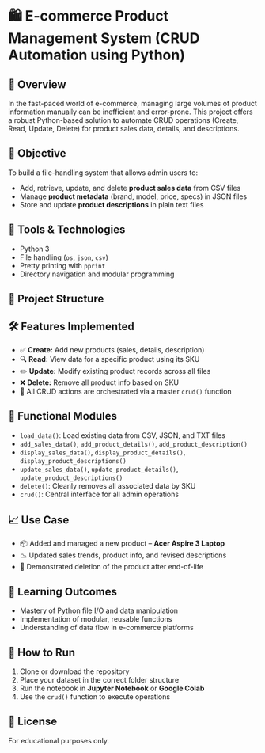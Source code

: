 # 🛍️ E-commerce Product Management System (CRUD Automation using Python)

## 📌 Overview
In the fast-paced world of e-commerce, managing large volumes of product information manually can be inefficient and error-prone. This project offers a robust Python-based solution to automate CRUD operations (Create, Read, Update, Delete) for product sales data, details, and descriptions.

## 🎯 Objective
To build a file-handling system that allows admin users to:
- Add, retrieve, update, and delete **product sales data** from CSV files
- Manage **product metadata** (brand, model, price, specs) in JSON files
- Store and update **product descriptions** in plain text files

## 🧰 Tools & Technologies
- Python 3
- File handling (`os`, `json`, `csv`)
- Pretty printing with `pprint`
- Directory navigation and modular programming

## 📂 Project Structure

## 🛠️ Features Implemented

- ✅ **Create:** Add new products (sales, details, description)  
- 🔍 **Read:** View data for a specific product using its SKU  
- ✏️ **Update:** Modify existing product records across all files  
- ❌ **Delete:** Remove all product info based on SKU  
- 🧩 All CRUD actions are orchestrated via a master `crud()` function  

## 🧪 Functional Modules
- `load_data()`: Load existing data from CSV, JSON, and TXT files  
- `add_sales_data()`, `add_product_details()`, `add_product_description()`  
- `display_sales_data()`, `display_product_details()`, `display_product_descriptions()`  
- `update_sales_data()`, `update_product_details()`, `update_product_descriptions()`  
- `delete()`: Cleanly removes all associated data by SKU  
- `crud()`: Central interface for all admin operations  

## 📈 Use Case
- 📦 Added and managed a new product – **Acer Aspire 3 Laptop**
- 📉 Updated sales trends, product info, and revised descriptions
- 🚫 Demonstrated deletion of the product after end-of-life  

## 🧠 Learning Outcomes
- Mastery of Python file I/O and data manipulation
- Implementation of modular, reusable functions
- Understanding of data flow in e-commerce platforms

## 🚀 How to Run
1. Clone or download the repository
2. Place your dataset in the correct folder structure
3. Run the notebook in **Jupyter Notebook** or **Google Colab**
4. Use the `crud()` function to execute operations

## 📎 License
For educational purposes only.

